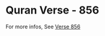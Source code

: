 # Quran Verse - 856 

For more infos, See [Verse 856](https://www.quranbookk.com/quran/search?q=856)